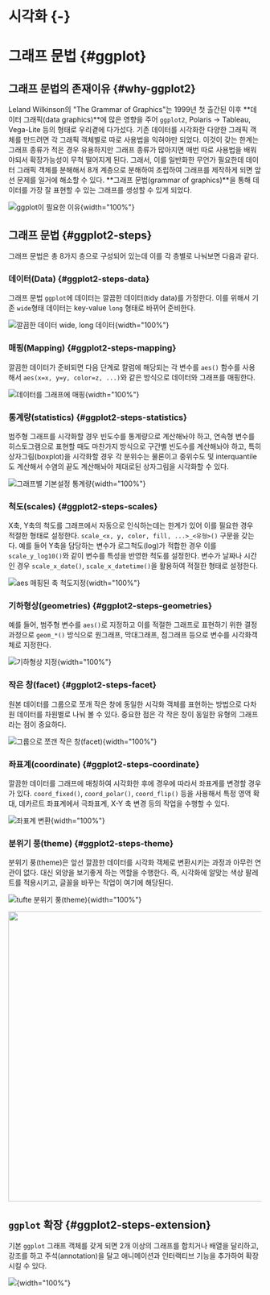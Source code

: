 


# 시각화 {-}

# 그래프 문법 {#ggplot}

## 그래프 문법의 존재이유 {#why-ggplot2}

Leland Wilkinson의 "The Grammar of Graphics"는 1999년 첫 출간된 이후 **데이터 그래픽(data graphics)**에 많은 영향을 주어 `ggplot2`, Polaris &rarr; Tableau, Vega-Lite 등의 형태로 우리곁에 다가섰다. 
기존 데이터를 시각화한 다양한 그래픽 객체를 만드려면 각 그래픽 객체별로 따로 사용법을 익혀야만 되었다. 
이것이 갖는 한계는 그래프 종류가 적은 경우 유용하지만 그래프 종류가 많아지면 매번 따로 사용법을 배워야되서 
확장가능성이 무척 떨어지게 된다.
그래서, 이를 일반화한 무언가 필요한데 데이터 그래픽 객체를 분해해서 8개 계층으로 분해하여 조립하여
그래프를 제작하게 되면 앞선 문제를 일거에 해소할 수 있다.
**그래프 문법(grammar of graphics)**을 통해 데이터를 가장 잘 표현할 수 있는 그래프를 생성할 수 있게 되었다.

![`ggplot`이 필요한 이유](assets/images/ggplot_why.png){width="100%"}

## 그래프 문법 {#ggplot2-steps}

그래프 문법은 총 8가지 층으로 구성되어 있는데 이를 각 층별로 나눠보면 다음과 같다.

### 데이터(Data) {#ggplot2-steps-data}

그래프 문법 `ggplot`에 데이터는 깔끔한 데이터(tidy data)를 가정한다. 이를 위해서 기존 `wide`형태 데이터는 key-value `long` 형태로 바뀌어 준비한다.

![깔끔한 데이터 `wide`, `long` 데이터](assets/images/ggplot-data.png){width="100%"}


### 매핑(Mapping) {#ggplot2-steps-mapping}

깔끔한 데이터가 준비되면 다음 단계로 칼럼에 해당되는 각 변수를 `aes()` 함수를 사용해서 `aes(x=x, y=y, color=z, ...)`와 같은 방식으로 데이터와 그래프를 매핑한다.

![데이터를 그래프에 매핑](assets/images/ggplot-mapping.png){width="100%"}

### 통계량(statistics) {#ggplot2-steps-statistics}

범주형 그래프를 시각화할 경우 빈도수를 통계량으로 계산해놔야 하고, 연속형 변수를 히스토그램으로 표현할 때도 마찬가지 방식으로 구간별 빈도수를 계산해놔야 하고, 특히 상자그림(boxplot)을 시각화할 경우 각 분위수는 물론이고 중위수도 및 interquantile도 계산해서 수염의 끝도 계산해놔야 제대로된 상자그림을 시각화할 수 있다.

![그래프별 기본설정 통계량](assets/images/ggplot-stat.png){width="100%"}


### 척도(scales) {#ggplot2-steps-scales}

X축, Y축의 척도를 그래프에서 자동으로 인식하는데는 한계가 있어 이를 필요한 경우 적절한 형태로 설정한다. `scale_<x, y, color, fill, ...>_<유형>()` 구문을 갖는다. 예를 들어 Y축을 담당하는 변수가 로그척도(log)가 적합한 경우 이를 `scale_y_log10()`와 같이 변수를 특성을 반영한 척도를 설정한다. 변수가 날짜나 시간인 경우 `scale_x_date()`, `scale_x_datetime()`을 활용하여 적절한 형태로 설정한다.

![`aes` 매핑된 축 척도지정](assets/images/ggplot-scales.png){width="100%"}

### 기하형상(geometries) {#ggplot2-steps-geometries}

예를 들어, 범주형 변수를 `aes()`로 지정하고 이를 적절한 그래프로 표현하기 위한 결정과정으로 `geom_*()` 방식으로 원그래프, 막대그래프, 점그래프 등으로 변수를 시각화객체로 지정한다.


![기하형상 지정](assets/images/ggplot-geometries.png){width="100%"}

### 작은 창(facet) {#ggplot2-steps-facet}

원본 데이터를 그룹으로 쪼개 작은 창에 동일한 시각화 객체를 표현하는 방법으로 다차원 데이터를 차원별로 나눠 볼 수 있다. 중요한 점은 각 작은 창이 동일한 유형의 그래프라는 점이 중요하다.


![그룹으로 쪼갠 작은 창(facet)](assets/images/ggplot-facet.png){width="100%"}

### 좌표계(coordinate) {#ggplot2-steps-coordinate}

깔끔한 데이터를 그래프에 매칭하여 시각화한 후에 경우에 따라서 좌표계를 변경할 경우가 있다. `coord_fixed()`, `coord_polar()`, `coord_flip()` 등을 사용해서 특정 영역 확대, 데카르트 좌표계에서 극좌표계, X-Y 축 변경 등의 작업을 수행할 수 있다.

![좌표계 변환](assets/images/ggplot-coordinate.png){width="100%"}


### 분위기 풍(theme) {#ggplot2-steps-theme}

분위기 풍(theme)은 앞선 깔끔한 데이터를 시각화 객체로 변환시키는 과정과 아무런 연관이 없다. 대신 외양을 보기좋게 하는 역할을 수행한다. 즉, 시각화에 알맞는 색상 팔레트를 적용시키고, 글꼴을 바꾸는 작업이 여기에 해당된다.

![`tufte` 분위기 풍(theme)](assets/images/ggplot-theme.png){width="100%"}

<img src="viz-ggplot-concept_files/figure-html/ggplot-theme-1.png" width="576" style="display: block; margin: auto;" />


## `ggplot` 확장 {#ggplot2-steps-extension}

기본 `ggplot` 그래프 객체를 갖게 되면 2개 이상의 그래프를 합치거나 배열을 달리하고,
강조를 하고 주석(annotation)을 달고 애니메이션과 인터랙티브 기능을 추가하여 확장시킬 수 있다. 

![](assets/images/ggplot-extension.png){width="100%"}

